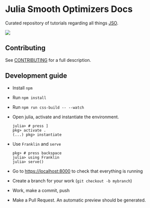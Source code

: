 # Julia Smooth Optimizers Docs

Curated repository of tutorials regarding all things [JSO](https://github.com/JuliaSmoothOptimizers/).

[![](https://img.shields.io/badge/go_to-site-3f51b5.svg)](https://jso.dev)

## Contributing

See [CONTRIBUTING](CONTRIBUTING.md) for a full description.

## Development guide

- Install `npm`
- Run `npm install`
- Run `npm run css-build -- --watch`
- Open julia, activate and instantiate the environment.

  ```
  julia> # press ]
  pkg> activate .
  (...) pkg> instantiate
  ```

- Use `Franklin` and `serve`

  ```
  pkg> # press backspace
  julia> using Franklin
  julia> serve()
  ```

- Go to <https://localhost:8000> to check that everything is running
- Create a branch for your work (`git checkout -b mybranch`)
- Work, make a commit, push
- Make a Pull Request. An automatic preview should be generated.
